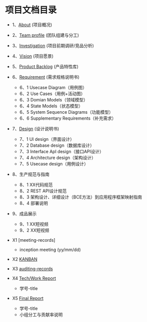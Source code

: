 项目文档目录
===
* 1、[About]()  (项目概况)
* 2、[Team profile]() (团队组建与分工)
* 3、[Investigation]() (项目前期调研/竞品分析)
* 4、[Vision]() (项目愿景)
* 5、[Product Backlog]() (产品特性库)
* 6、[Requirement]() (需求规格说明书)
  * 6、1 Usecase Diagram（用例图）
  * 6、2 Use Cases（用例+活动图）
  * 6、3 Domian Models（领域模型）
  * 6、4 State Models（状态模型）
  * 6、5 System Sequence Diagrams（功能模型）
  * 6、6 Supplementary Requirements（补充需求）
 
* 7、[Design]() (设计说明书)
  * 7、1 UI design（界面设计）
  * 7、2 Database design（数据库设计）
  * 7、3 Interface ApI design（接口API设计）
  * 7、4 Architecture design（架构设计）
  * 7、5 Usecase design（用例设计）
 
* 8、生产规范与指南
  * 8、1 XX代码规范
  * 8、2 REST API设计规范
  * 8、3 架构设计、详细设计（BCE方法）到应用程序框架映射指南
  * 8、4 部署说明
* 9、成品展示
  * 9、1 XX短视频
  * 9、2 XX短视频
* X1 [meeting-records]
  * inception meeting (yy/mm/dd)
* X2 [KANBAN]()
* X3 [auditing-records]()
* X4 [Tech/Work Report]() 
  * 学号-title
* X5 [Final Report]()
  * 学号-title
  * 小组分工与贡献率说明
